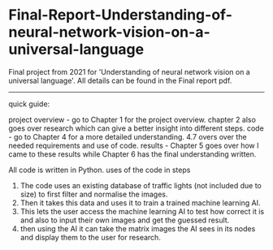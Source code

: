 # Final-Report-Understanding-of-neural-network-vision-on-a-universal-language
Final project from 2021 for 'Understanding of neural network vision on a universal language'. All details can be found in the Final report pdf.


--------------------------------------------------------------------------------------------
quick guide:

project overview - go to Chapter 1 for the project overview. chapter 2 also goes over research which can give a better insight into different steps.
code - go to Chapter 4 for a more detailed understanding. 4.7 overs over the needed requirements and use of code.
results - Chapter 5 goes over how I came to these results while Chapter 6 has the final understanding written.

All code is written in Python. 
uses of the code in steps
1. The code uses an existing database of traffic lights (not included due to size) to first filter and normalise the images.
2. Then it takes this data and uses it to train a trained machine learning AI.
3. This lets the user access the machine learning AI to test how correct it is and also to input their own images and get the guessed result.
4. then using the AI it can take the matrix images the AI sees in its nodes and display them to the user for research.

